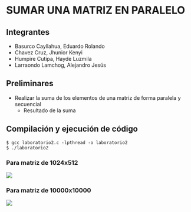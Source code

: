 # SUMAR UNA MATRIZ EN PARALELO
## Integrantes
- Basurco Cayllahua, Eduardo Rolando
- Chavez Cruz, Jhunior Kenyi
- Humpire Cutipa, Hayde Luzmila
- Larraondo Lamchog, Alejandro Jesús 

## Preliminares
- Realizar la suma de los elementos de una matriz de forma paralela y secuencial
  - Resultado de la suma

## Compilación y ejecución de código

```terminal
$ gcc laboratorio2.c -lpthread -o laboratorio2
$ ./laboratorio2
```
### Para matriz de 1024x512
![](https://github.com/jhuni45/TCG-Laboratorio/blob/master/laboratorio_2/imagenes/1024x512.gif)

### Para matriz de 10000x10000
![](https://github.com/jhuni45/TCG-Laboratorio/blob/master/laboratorio_2/imagenes/10000x10000.gif)
